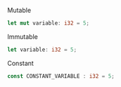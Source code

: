 
Mutable 

```rust
let mut variable: i32 = 5;
```

Immutable 

```rust
let variable: i32 = 5;
```

Constant

```rust
const CONSTANT_VARIABLE : i32 = 5;
```